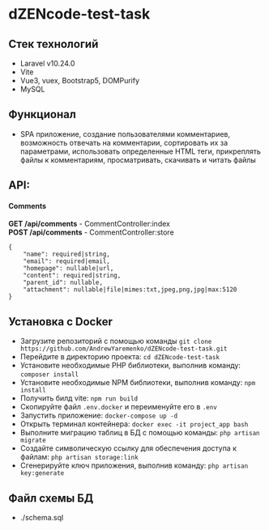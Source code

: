 #  dZENcode-test-task

## Стек технологий
- Laravel v10.24.0
- Vite
- Vue3, vuex, Bootstrap5, DOMPurify
- MySQL

## Функционал
- SPA приложение, создание пользователями комментариев, возможность отвечать на комментарии, сортировать их за параметрами, использовать определенные HTML теги, прикреплять файлы к комментариям, просматривать, скачивать и читать файлы

## API:

#### Comments
**GET /api/comments** - CommentController:index<br>
**POST /api/comments** - CommentController:store
```
{
    "name": required|string,
    "email": required|email,
    "homepage": nullable|url,
    "content": required|string,
    "parent_id": nullable,
    "attachment": nullable|file|mimes:txt,jpeg,png,jpg|max:5120
}
```

## Установка с Docker

- Загрузите репозиторий с помощью команды ```git clone https://github.com/AndrewYaremenko/dZENcode-test-task.git```
- Перейдите в директорию проекта: ```cd dZENcode-test-task```
- Установите необходимые PHP библиотеки, выполнив команду: ```composer install```
- Установите необходимые NPM библиотеки, выполнив команду: ```npm install```
- Получить билд vite: ```npm run build```
- Скопируйте файл ```.env.docker``` и переименуйте его в ```.env```
- Запустить приложение: ```docker-compose up -d```
- Открыть терминал контейнера: ```docker exec -it project_app bash```
- Выполните миграцию таблиц в БД с помощью команды: ```php artisan migrate```
- Создайте символическую ссылку для обеспечения доступа к файлам: ```php artisan storage:link```
- Сгенерируйте ключ приложения, выполнив команду: ```php artisan key:generate```

## Файл схемы БД

- ./schema.sql